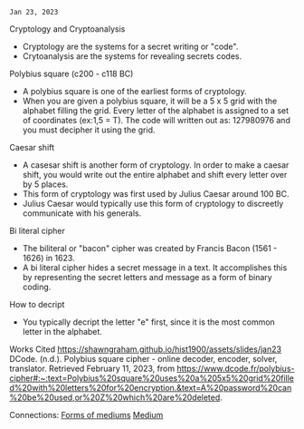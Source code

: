 	Jan 23, 2023

Cryptology and Cryptoanalysis

- Cryptology are the systems for a secret writing or "code".
- Crytoanalysis are the systems for revealing secrets codes.

Polybius square (c200 - c118 BC)

- A polybius square is one of the earliest forms of cryptology. 
- When you are given a polybius square, it will be a 5 x 5 grid with the alphabet filling the grid. Every letter of the alphabet is assigned to a set of coordinates (ex:1,5 = T). The code will written out as: 127980976 and you must decipher it using the grid.

Caesar shift

- A casesar shift is another form of cryptology. In order to make a caesar shift, you would write out the entire alphabet and shift every letter over by 5 places.
- This form of cryptology was first used by Julius Caesar around 100 BC. 
- Julius Caesar would typically use this form of cryptology to discreetly communicate with his generals. 

Bi literal cipher

- The biliteral or "bacon" cipher was created by Francis Bacon (1561 - 1626) in 1623. 
- A bi literal cipher hides a secret message in a text. It accomplishes this by representing the secret letters and message as a form of binary coding. 

How to decript

- You typically decript the letter "e" first, since it is the most common letter in the alphabet.

Works Cited
https://shawngraham.github.io/hist1900/assets/slides/jan23
DCode. (n.d.). Polybius square cipher - online decoder, encoder, solver, translator. Retrieved February 11, 2023, from https://www.dcode.fr/polybius-cipher#:~:text=Polybius%20square%20uses%20a%205x5%20grid%20filled%20with%20letters%20for%20encryption.&text=A%20password%20can%20be%20used,or%20Z%20which%20are%20deleted.

Connections:
[Forms of mediums](Forms%20of%20mediums.md)
[Medium](Medium.md)
